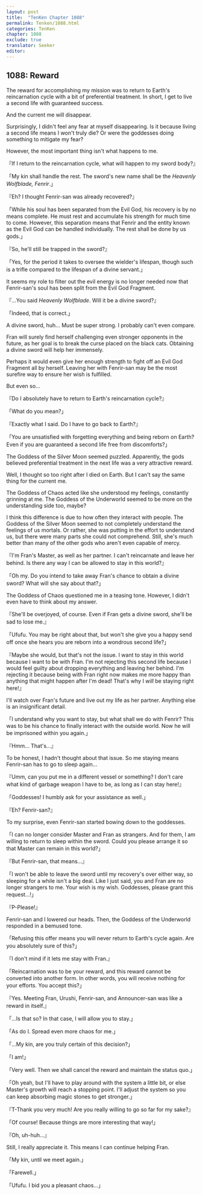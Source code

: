 ```yaml
---
layout: post
title:  "TenKen Chapter 1088"
permalink: Tenken/1088.html
categories: TenKen
chapter: 1088
exclude: true
translator: Seeker
editor: 
---
```

<h2>1088: Reward</h2>

The reward for accomplishing my mission was to return to Earth's reincarnation cycle with a bit of preferential treatment. In short, I get to live a second life with guaranteed success.

And the current me will disappear.

Surprisingly, I didn't feel any fear at myself disappearing. Is it because living a second life means I won't truly die? Or were the goddesses doing something to mitigate my fear?

However, the most important thing isn't what happens to me.

『If I return to the reincarnation cycle, what will happen to my sword body?』

「My kin shall handle the rest. The sword's new name shall be the *Heavenly Wolfblade, Fenrir*.」

『Eh? I thought Fenrir-san was already recovered?』

「While his soul has been separated from the Evil God, his recovery is by no means complete. He must rest and accumulate his strength for much time to come. However, this separation means that Fenrir and the entity known as the Evil God can be handled individually. The rest shall be done by us gods.」

『So, he'll still be trapped in the sword?』

「Yes, for the period it takes to oversee the wielder's lifespan, though such is a trifle compared to the lifespan of a divine servant.」

It seems my role to filter out the evil energy is no longer needed now that Fenrir-san's soul has been split from the Evil God Fragment.

『...You said *Heavenly Wolfblade*. Will it be a divine sword?』

「Indeed, that is correct.」

A divine sword, huh... Must be super strong. I probably can't even compare.

Fran will surely find herself challenging even stronger opponents in the future, as her goal is to break the curse placed on the black cats. Obtaining a divine sword will help her immensely.

Perhaps it would even give her enough strength to fight off an Evil God Fragment all by herself. Leaving her with Fenrir-san may be the most surefire way to ensure her wish is fulfilled.

But even so...

『Do I absolutely have to return to Earth's reincarnation cycle?』

「What do you mean?」

『Exactly what I said. Do I have to go back to Earth?』

「You are unsatisfied with forgetting everything and being reborn on Earth? Even if you are guaranteed a second life free from discomforts?」

The Goddess of the Silver Moon seemed puzzled. Apparently, the gods believed preferential treatment in the next life was a very attractive reward.

Well, I thought so too right after I died on Earth. But I can't say the same thing for the current me.

The Goddess of Chaos acted like she understood my feelings, constantly grinning at me. The Goddess of the Underworld seemed to be more on the understanding side too, maybe?

I think this difference is due to how often they interact with people. The Goddess of the Silver Moon seemed to not completely understand the feelings of us mortals. Or rather, she was putting in the effort to understand us, but there were many parts she could not comprehend. Still, she's much better than many of the other gods who aren't even capable of mercy.

『I'm Fran's Master, as well as her partner. I can't reincarnate and leave her behind. Is there any way I can be allowed to stay in this world?』

「Oh my. Do you intend to take away Fran's chance to obtain a divine sword? What will she say about that?」

The Goddess of Chaos questioned me in a teasing tone. However, I didn't even have to think about my answer.

『She'll be overjoyed, of course. Even if Fran gets a divine sword, she'll be sad to lose me.』

「Ufufu. You may be right about that, but won't she give you a happy send off once she hears you are reborn into a wondrous second life?」

『Maybe she would, but that's not the issue. I want to stay in this world because I want to be with Fran. I'm not rejecting this second life because I would feel guilty about dropping everything and leaving her behind. I'm rejecting it because being with Fran right now makes me more happy than anything that might happen after I'm dead! That's why I *will* be staying right here!』

I'll watch over Fran's future and live out my life as her partner. Anything else is an insignificant detail.

「I understand why you want to stay, but what shall we do with Fenrir? This was to be his chance to finally interact with the outside world. Now he will be imprisoned within you again.」

『Hmm... That's...』

To be honest, I hadn't thought about that issue. So me staying means Fenrir-san has to go to sleep again...

『Umm, can you put me in a different vessel or something? I don't care what kind of garbage weapon I have to be, as long as I can stay here!』

「Goddesses! I humbly ask for your assistance as well.」

『Eh? Fenrir-san?』

To my surprise, even Fenrir-san started bowing down to the goddesses.

「I can no longer consider Master and Fran as strangers. And for them, I am willing to return to sleep within the sword. Could you please arrange it so that Master can remain in this world?」

『But Fenrir-san, that means...』

「I won't be able to leave the sword until my recovery's over either way, so sleeping for a while isn't a big deal. Like I just said, you and Fran are no longer strangers to me. Your wish is my wish. Goddesses, please grant this request...!」

『P-Please!』

Fenrir-san and I lowered our heads. Then, the Goddess of the Underworld responded in a bemused tone.

「Refusing this offer means you will never return to Earth's cycle again. Are you absolutely sure of this?」

『I don't mind if it lets me stay with Fran.』

「Reincarnation was to be your reward, and this reward cannot be converted into another form. In other words, you will receive nothing for your efforts. You accept this?」

『Yes. Meeting Fran, Urushi, Fenrir-san, and Announcer-san was like a reward in itself.』

「...Is that so? In that case, I will allow you to stay.」

「As do I. Spread even more chaos for me.」

「...My kin, are you truly certain of this decision?」

「I am!」

「Very well. Then we shall cancel the reward and maintain the status quo.」

「Oh yeah, but I'll have to play around with the system a little bit, or else Master's growth will reach a stopping point. I'll adjust the system so you can keep absorbing magic stones to get stronger.」

『T-Thank you very much! Are you really willing to go so far for my sake?』

「Of course! Because things are more interesting that way!」

『Oh, uh-huh...』

Still, I really appreciate it. This means I can continue helping Fran.

「My kin, until we meet again.」

「Farewell.」

「Ufufu. I bid you a pleasant chaos...」



